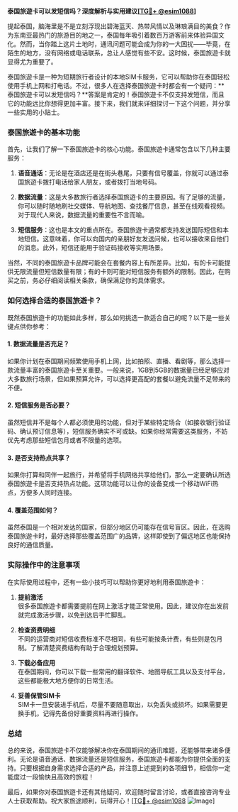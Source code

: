 **泰国旅遊卡可以发短信吗？深度解析与实用建议[[TG💪+ @esim1088](https://t.me/s/esim1088)]**

提起泰国，脑海里是不是立刻浮现出碧海蓝天、热带风情以及琳琅满目的美食？作为东南亚最热门的旅游目的地之一，泰国每年吸引着数百万游客前来体验异国文化。然而，当你踏上这片土地时，通讯问题可能会成为你的一大困扰——毕竟，在陌生的地方，没有网络或电话联系，总让人感觉有些不安。这时候，泰国旅遊卡就显得尤为重要了。

泰国旅遊卡是一种为短期旅行者设计的本地SIM卡服务，它可以帮助你在泰国轻松使用手机上网和打电话。不过，很多人在选择泰国旅遊卡时都会有一个疑问：**泰国旅遊卡可以发短信吗？**答案是肯定的！泰国旅遊卡不仅支持发短信，而且它的功能远比你想得更加丰富。接下来，我们就来详细探讨一下这个问题，并分享一些实用的小贴士。

### 泰国旅遊卡的基本功能

首先，让我们了解一下泰国旅遊卡的核心功能。泰国旅遊卡通常包含以下几种主要服务：

1. **语音通话**：无论是在酒店还是在街头巷尾，只要有信号覆盖，你就可以通过泰国旅遊卡拨打电话给家人朋友，或者拨打当地号码。
   
2. **数据流量**：这是大多数旅行者选择泰国旅遊卡的主要原因。有了足够的流量，你可以随时随地刷社交媒体、导航地图、查找餐厅信息，甚至在线观看视频。对于现代人来说，数据流量的重要性不言而喻。

3. **短信服务**：这也是本文的重点所在。泰国旅遊卡通常都支持发送国际短信和本地短信。这意味着，你可以向国内的亲朋好友发送问候，也可以接收来自他们的消息。此外，短信还能用于验证码接收等实用场景。

当然，不同的泰国旅遊卡品牌可能会在套餐内容上有所差异。比如，有的卡可能提供无限流量但短信数量有限；有的卡则可能对短信服务有额外的限制。因此，在购买之前，务必仔细阅读相关条款，确保满足你的具体需求。

### 如何选择合适的泰国旅遊卡？

既然泰国旅遊卡的功能如此多样，那么如何挑选一款适合自己的呢？以下是一些关键点供你参考：

#### 1. 数据流量是否充足？
如果你计划在泰国期间频繁使用手机上网，比如拍照、直播、看剧等，那么选择一款流量丰富的泰国旅遊卡至关重要。一般来说，1GB到5GB的数据量已经足够应对大多数旅行场景，但如果预算允许，可以选择更高配的套餐以避免流量不足带来的不便。

#### 2. 短信服务是否必要？
虽然短信并不是每个人都必须使用的功能，但对于某些特定场合（如接收银行验证码、确认预订信息等），短信服务确实不可或缺。如果你经常需要这类服务，不妨优先考虑那些短信包月或者不限量的选项。

#### 3. 是否支持热点共享？
如果你打算和同伴一起旅行，并希望将手机网络共享给他们，那么一定要确认所选泰国旅遊卡是否支持热点功能。这项功能可以让你的设备变成一个移动WiFi热点，方便多人同时连接。

#### 4. 覆盖范围如何？
虽然泰国是一个相对发达的国家，但部分地区仍可能存在信号盲区。因此，在选购泰国旅遊卡时，最好选择那些覆盖范围广的品牌，这样即使到了偏远地区也能保持良好的通信质量。

### 实际操作中的注意事项

在实际使用过程中，还有一些小技巧可以帮助你更好地利用泰国旅遊卡：

1. **提前激活**  
   很多泰国旅遊卡都需要提前在网上激活才能正常使用。因此，建议你在出发前就完成激活步骤，以免到达后手忙脚乱。

2. **检查资费明细**  
   不同的运营商对短信收费标准不尽相同，有些可能按条计费，有些则是包月制。了解清楚资费结构有助于合理规划预算。

3. **下载必备应用**  
   在泰国期间，你可以下载一些常用的翻译软件、地图导航工具以及支付平台，这些都能极大地方便你的日常生活。

4. **妥善保管SIM卡**  
   SIM卡一旦安装进手机后，尽量不要随意取出，以免丢失或损坏。如果需要更换手机，记得先备份好重要资料再进行操作。

### 总结

总的来说，泰国旅遊卡不仅能够解决你在泰国期间的通讯难题，还能够带来诸多便利。无论是语音通话、数据流量还是短信服务，泰国旅遊卡都能为你提供全面的支持。只要根据自身需求选择合适的产品，并注意上述提到的各项细节，相信你一定能度过一段愉快且高效的旅程！

最后，如果你对泰国旅遊卡还有其他疑问，欢迎随时留言讨论，或者直接咨询专业人士获取帮助。祝大家旅途顺利，玩得开心！[[TG💪+ @esim1088](https://t.me/s/esim1088) ![Image](https://i.postimg.cc/4NQfJmqS/Snipaste-2025-05-13-00-14-12.png)]
